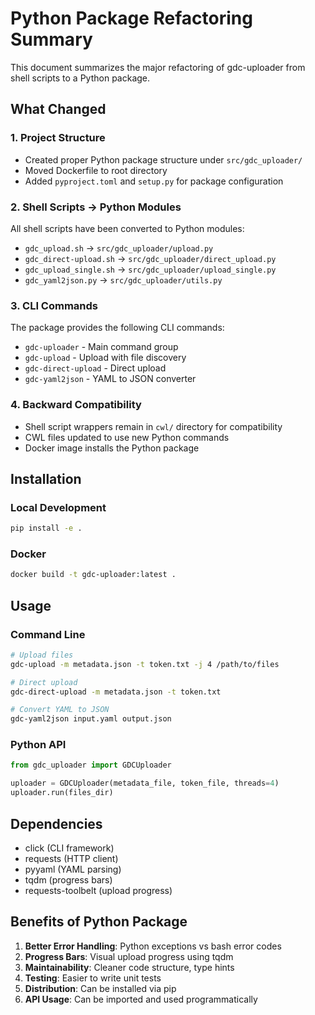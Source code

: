 # Python Package Refactoring Summary

This document summarizes the major refactoring of gdc-uploader from shell scripts to a Python package.

## What Changed

### 1. Project Structure
- Created proper Python package structure under `src/gdc_uploader/`
- Moved Dockerfile to root directory
- Added `pyproject.toml` and `setup.py` for package configuration

### 2. Shell Scripts → Python Modules
All shell scripts have been converted to Python modules:
- `gdc_upload.sh` → `src/gdc_uploader/upload.py`
- `gdc_direct-upload.sh` → `src/gdc_uploader/direct_upload.py`
- `gdc_upload_single.sh` → `src/gdc_uploader/upload_single.py`
- `gdc_yaml2json.py` → `src/gdc_uploader/utils.py`

### 3. CLI Commands
The package provides the following CLI commands:
- `gdc-uploader` - Main command group
- `gdc-upload` - Upload with file discovery
- `gdc-direct-upload` - Direct upload
- `gdc-yaml2json` - YAML to JSON converter

### 4. Backward Compatibility
- Shell script wrappers remain in `cwl/` directory for compatibility
- CWL files updated to use new Python commands
- Docker image installs the Python package

## Installation

### Local Development
```bash
pip install -e .
```

### Docker
```bash
docker build -t gdc-uploader:latest .
```

## Usage

### Command Line
```bash
# Upload files
gdc-upload -m metadata.json -t token.txt -j 4 /path/to/files

# Direct upload
gdc-direct-upload -m metadata.json -t token.txt

# Convert YAML to JSON
gdc-yaml2json input.yaml output.json
```

### Python API
```python
from gdc_uploader import GDCUploader

uploader = GDCUploader(metadata_file, token_file, threads=4)
uploader.run(files_dir)
```

## Dependencies
- click (CLI framework)
- requests (HTTP client)
- pyyaml (YAML parsing)
- tqdm (progress bars)
- requests-toolbelt (upload progress)

## Benefits of Python Package
1. **Better Error Handling**: Python exceptions vs bash error codes
2. **Progress Bars**: Visual upload progress using tqdm
3. **Maintainability**: Cleaner code structure, type hints
4. **Testing**: Easier to write unit tests
5. **Distribution**: Can be installed via pip
6. **API Usage**: Can be imported and used programmatically